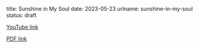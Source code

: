 title: Sunshine in My Soul
date: 2023-05-23
urlname: sunshine-in-my-soul
status: draft

[YouTube link][a]

[PDF link][b]

[a]: https://www.youtube.com/watch?v=GLGd3mP-moc
[b]: {static}/images/2023-05-21-sunshine-in-my-soul.pdf
